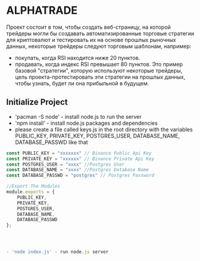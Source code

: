 # ALPHATRADE

Проект состоит в том, чтобы создать веб-страницу, на которой трейдеры могли бы создавать автоматизированные торговые стратегии для криптовалют и тестировать их на основе прошлых рыночных данных, некоторые трейдеры следуют торговым шаблонам, например:
- покупать, когда RSI находится ниже 20 пунктов.
- продавать, когда индекс RSI превышает 80 пунктов.
Это пример базовой "стратегии", которую используют некоторые трейдеры, цель проекта-протестировать эти стратегии на прошлых данных, чтобы узнать, будет ли она прибыльной в будущем.

## Initialize Project

- 'pacman -S node' - install node.js to run the server
- 'npm install' - install node.js packages and dependencies
- please create a file called keys.js in the root directory with the variables PUBLIC_KEY, PRIVATE_KEY, POSTGRES_USER, DATABASE_NAME, DATABASE_PASSWD like that
```javascript
const PUBLIC_KEY = "xxxxxxx" // Binance Public Api Key
const PRIVATE_KEY = "xxxxxx" // Binance Private Api Key
const POSTGRES_USER = "xxxx" //Postgres User
const DATABASE_NAME = "xxxx" //Postgres Database Name
const DATABASE_PASSWD = "postgres" // Postgres Password

//Export The Modules
module.exports = {
    PUBLIC_KEY,
    PRIVATE_KEY,
    POSTGRES_USER,
    DATABASE_NAME,
    DATABASE_PASSWD
};




- 'node index.js' - run node.js server